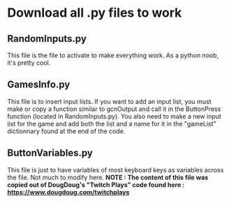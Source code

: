 # Download all .py files to work

## RandomInputs.py
This file is the file to activate to make everything work. As a python noob, it's pretty cool.

## GamesInfo.py
This file is to insert input lists. 
If you want to add an input list, you must make or copy a function similar to gcnOutput and call it in the ButtonPress function (located in RandomInputs.py). You also need to make a new input list for the game and add both the list and a name for it in the "gameList" dictionnary found at the end of the code.

## ButtonVariables.py
This file is just to have variables of most keyboard keys as variables across the file. Not much to modify here.
**NOTE : The content of this file was copied out of DougDoug's "Twitch Plays" code found here : https://www.dougdoug.com/twitchplays**
